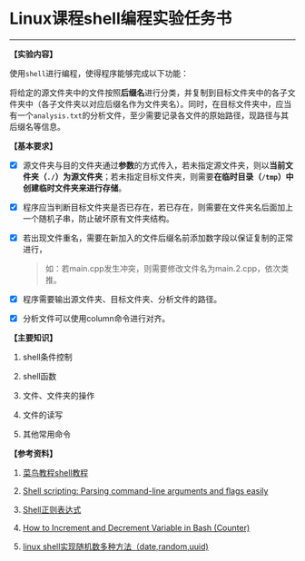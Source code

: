 # Linux课程shell编程实验任务书
----------------------------

**【实验内容】**

使用`shell`进行编程，使得程序能够完成以下功能：

将给定的源文件夹中的文件按照**后缀名**进行分类，并复制到目标文件夹中的各子文件夹中（各子文件夹以对应后缀名作为文件夹名）。同时，在目标文件夹中，应当有一个`analysis.txt`的分析文件，至少需要记录各文件的原始路径，现路径与其后缀名等信息。

**【基本要求】**

- [x] 源文件夹与目的文件夹通过**参数**的方式传入，若未指定源文件夹，则以**当前文件夹（`./`）为源文件夹**；若未指定目标文件夹，则需要**在临时目录（`/tmp`）中创建临时文件夹来进行存储**。

- [x] 程序应当判断目标文件夹是否已存在，若已存在，则需要在文件夹名后面加上一个随机子串，防止破坏原有文件夹结构。

- [x] 若出现文件重名，需要在新加入的文件后缀名前添加数字段以保证复制的正常进行，
    > 如：若main.cpp发生冲突，则需要修改文件名为main.2.cpp，依次类推。

- [x] 程序需要输出源文件夹、目标文件夹、分析文件的路径。

- [x] 分析文件可以使用column命令进行对齐。

**【主要知识】**

1.  shell条件控制

2.  shell函数

3.  文件、文件夹的操作

4.  文件的读写

5.  其他常用命令

**【参考资料】**

1.  [菜鸟教程shell教程](http://www.runoob.com/linux/linux-shell.html)

2.  [Shell scripting: Parsing command-line arguments and flags easily](https://pretzelhands.com/posts/command-line-flags)
3.  [Shell正则表达式](https://man.linuxde.net/docs/shell_regex.html)

4.  [How to Increment and Decrement Variable in Bash (Counter)](https://linuxize.com/post/bash-increment-decrement-variable/)

5.  [linux shell实现随机数多种方法（date,random,uuid)](https://www.cnblogs.com/chengmo/archive/2010/10/23/1858879.html)
